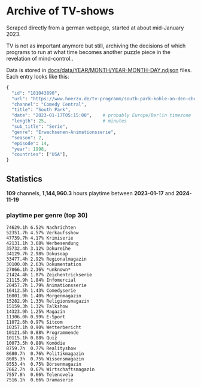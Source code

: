 # Archive of TV-shows

Scraped directly from a german webpage, started at about mid-January 2023.

TV is not as important anymore but still, archiving the decisions of which programs to run at what time
becomes another puzzle piece in the revelation of mind-control.. 

Data is stored in [docs/data/YEAR/MONTH/YEAR-MONTH-DAY.ndjson](docs/data/) files. 
Each entry looks like this:

```python
{
  "id": "181043890", 
  "url": "https://www.hoerzu.de/tv-programm/south-park-kohle-an-den-chefkoch/bid_181043890/", 
  "channel": "Comedy Central", 
  "title": "South Park", 
  "date": "2023-01-17T05:15:00",    # probably Europe/Berlin timezone 
  "length": 25,                     # minutes 
  "sub_title": "Serie", 
  "genre": "Erwachsenen-Animationsserie", 
  "season": 2, 
  "episode": 14, 
  "year": 1998, 
  "countries": ["USA"],
}
```

## Statistics

**109** channels, **1,144,960.3** hours playtime between **2023-01-17** and **2024-11-19**


### playtime per genre (top 30)

    74629.1h 6.52% Nachrichten
    52351.7h 4.57% Verkaufsshow
    47739.7h 4.17% Krimiserie
    42131.1h 3.68% Werbesendung
    35732.4h 3.12% Dokureihe
    34129.7h 2.98% Dokusoap
    33477.4h 2.92% Regionalmagazin
    30100.0h 2.63% Dokumentation
    27066.1h 2.36% *unknown*
    21424.4h 1.87% Zeichentrickserie
    21115.9h 1.84% Infomercial
    20457.7h 1.79% Animationsserie
    16412.5h 1.43% Comedyserie
    16001.9h 1.40% Morgenmagazin
    15282.9h 1.33% Religionsmagazin
    15159.3h 1.32% Talkshow
    14323.9h 1.25% Magazin
    11306.0h 0.99% E-Sport
    11072.6h 0.97% Sitcom
    10357.1h 0.90% Wetterbericht
    10121.6h 0.88% Programmende
    10115.1h 0.88% Quiz
    10073.5h 0.88% Komödie
    8759.7h  0.77% Realityshow
    8680.7h  0.76% Politikmagazin
    8605.3h  0.75% Wissensmagazin
    8553.4h  0.75% Börsenmagazin
    7662.7h  0.67% Wirtschaftsmagazin
    7557.8h  0.66% Telenovela
    7516.1h  0.66% Dramaserie
